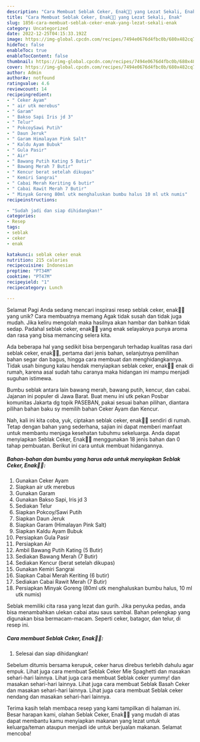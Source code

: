 ```yaml
---
description: "Cara Membuat Seblak Ceker, Enak🤤😍 yang Lezat Sekali, Enak"
title: "Cara Membuat Seblak Ceker, Enak🤤😍 yang Lezat Sekali, Enak"
slug: 1856-cara-membuat-seblak-ceker-enak-yang-lezat-sekali-enak
category: Uncategorized
date: 2022-12-25T04:15:33.192Z
image: https://img-global.cpcdn.com/recipes/7494e0676d4fbc0b/680x482cq70/seblak-ceker-enak-foto-resep-utama.jpg
hideToc: false
enableToc: true
enableTocContent: false
thumbnail: https://img-global.cpcdn.com/recipes/7494e0676d4fbc0b/680x482cq70/seblak-ceker-enak-foto-resep-utama.jpg
cover: https://img-global.cpcdn.com/recipes/7494e0676d4fbc0b/680x482cq70/seblak-ceker-enak-foto-resep-utama.jpg
author: Admin
authorAv: notfound
ratingvalue: 4.6
reviewcount: 14
recipeingredient:
- " Ceker Ayam"
- " air utk merebus"
- " Garam"
- " Bakso Sapi Iris jd 3"
- " Telur"
- " PokcoySawi Putih"
- " Daun Jeruk"
- " Garam Himalayan Pink Salt"
- " Kaldu Ayam Bubuk"
- " Gula Pasir"
- " Air"
- " Bawang Putih Kating 5 Butir"
- " Bawang Merah 7 Butir"
- " Kencur berat setelah dikupas"
- " Kemiri Sangrai"
- " Cabai Merah Keriting 6 butir"
- " Cabai Rawit Merah 7 Butir"
- " Minyak Goreng 80ml utk menghaluskan bumbu halus 10 ml utk numis"
recipeinstructions:

- "Sudah jadi dan siap dihidangkan!"
categories:
- Resep
tags:
- seblak
- ceker
- enak

katakunci: seblak ceker enak 
nutrition: 215 calories
recipecuisine: Indonesian
preptime: "PT34M"
cooktime: "PT47M"
recipeyield: "1"
recipecategory: Lunch

---
```



Selamat Pagi Anda sedang mencari inspirasi resep seblak ceker, enak🤤😍 yang unik? Cara membuatnya memang Agak tidak susah dan tidak juga mudah. Jika keliru mengolah maka hasilnya akan hambar dan bahkan tidak sedap. Padahal seblak ceker, enak🤤😍 yang enak selayaknya punya aroma dan rasa yang bisa memancing selera kita.


Ada beberapa hal yang sedikit bisa berpengaruh terhadap kualitas rasa dari seblak ceker, enak🤤😍, pertama dari jenis bahan, selanjutnya pemilihan bahan segar dan bagus, hingga cara membuat dan menghidangkannya. Tidak usah bingung kalau hendak menyiapkan seblak ceker, enak🤤😍 enak di rumah, karena asal sudah tahu caranya maka hidangan ini mampu menjadi suguhan istimewa.

Bumbu seblak antara lain bawang merah, bawang putih, kencur, dan cabai. Jajanan ini populer di Jawa Barat. Buat menu ini utk pekan Posbar komunitas Jakarta dg topik PASEBAN, pakai sesuai bahan pilihan, diantara pilihan bahan baku sy memilih bahan Ceker Ayam dan Kencur.


Nah, kali ini kita coba, yuk, ciptakan seblak ceker, enak🤤😍 sendiri di rumah. Tetap dengan bahan yang sederhana, sajian ini dapat memberi manfaat untuk membantu menjaga kesehatan tubuhmu sekeluarga. Anda dapat menyiapkan Seblak Ceker, Enak🤤😍 menggunakan 18 jenis bahan dan 0 tahap pembuatan. Berikut ini cara untuk membuat hidangannya.

<!--inarticleads1-->

##### Bahan-bahan dan bumbu yang harus ada untuk menyiapkan Seblak Ceker, Enak🤤😍:

1. Gunakan  Ceker Ayam
1. Siapkan  air utk merebus
1. Gunakan  Garam
1. Gunakan  Bakso Sapi, Iris jd 3
1. Sediakan  Telur
1. Siapkan  Pokcoy/Sawi Putih
1. Siapkan  Daun Jeruk
1. Siapkan  Garam (Himalayan Pink Salt)
1. Siapkan  Kaldu Ayam Bubuk
1. Persiapkan  Gula Pasir
1. Persiapkan  Air
1. Ambil  Bawang Putih Kating (5 Butir)
1. Sediakan  Bawang Merah (7 Butir)
1. Sediakan  Kencur (berat setelah dikupas)
1. Gunakan  Kemiri Sangrai
1. Siapkan  Cabai Merah Keriting (6 butir)
1. Sediakan  Cabai Rawit Merah (7 Butir)
1. Persiapkan  Minyak Goreng (80ml utk menghaluskan bumbu halus, 10 ml utk numis)


Seblak memiliki cita rasa yang lezat dan gurih. Jika penyuka pedas, anda bisa menambahkan ulekan cabai atau saus sambal. Bahan pelengkap yang digunakan bisa bermacam-macam. Seperti ceker, batagor, dan telur, di resep ini. 

<!--inarticleads2-->

##### Cara membuat Seblak Ceker, Enak🤤😍:


1. Selesai dan siap dihidangkan!

Sebelum ditumis bersama kerupuk, ceker harus direbus terlebih dahulu agar empuk. Lihat juga cara membuat Seblak Ceker Mie Spaghetti dan masakan sehari-hari lainnya. Lihat juga cara membuat Seblak ceker yummy! dan masakan sehari-hari lainnya. Lihat juga cara membuat Seblak Basah Ceker dan masakan sehari-hari lainnya. Lihat juga cara membuat Seblak ceker nendang dan masakan sehari-hari lainnya. 

Terima kasih telah membaca resep yang kami tampilkan di halaman ini. Besar harapan kami, olahan Seblak Ceker, Enak🤤😍 yang mudah di atas dapat membantu kamu menyiapkan makanan yang lezat untuk keluarga/teman ataupun menjadi ide untuk berjualan makanan. Selamat mencoba!

